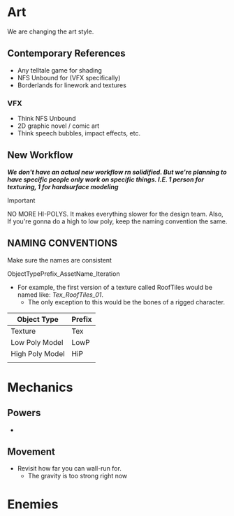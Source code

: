 # Art

We are changing the art style.

## Contemporary References

- Any telltale game for shading
- NFS Unbound for (VFX specifically)
- Borderlands for linework and textures

### VFX
- Think NFS Unbound
- 2D graphic novel / comic art
- Think speech bubbles, impact effects, etc.

## New Workflow

***We don't have an actual new workflow rn solidified. But we're planning to have specific people only work on specific things. I.E. 1 person for texturing, 1 for hardsurface modeling***

> [!Important]
> NO MORE HI-POLYS. It makes everything slower for the design team. Also, If you're gonna do a high to low poly, keep the naming convention the same.

## NAMING CONVENTIONS

Make sure the names are consistent

ObjectTypePrefix_AssetName_Iteration

- For example, the first version of a texture called RoofTiles would be named like: *Tex_RoofTiles_01*.
	- The only exception to this would be the bones of a rigged character.


| Object Type     | Prefix |
| --------------- | ------ |
| Texture         | Tex    |
| Low Poly Model  | LowP   |
| High Poly Model | HiP    |
|                 |        |


# Mechanics

## Powers

-

## Movement

- Revisit how far you can wall-run for.
	- The gravity is too strong right now

# Enemies
